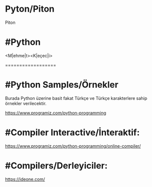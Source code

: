 # Pyton/Piton
Piton

#Python
==================

<M|ehme|t><K|eçec|i>

==================

#Python Samples/Örnekler
==================
Burada Python üzerine basit fakat Türkçe ve Türkçe karakterlere sahip örnekler verilecektir.

https://www.programiz.com/python-programming

#Compiler Interactive/İnteraktif:
==================

https://www.programiz.com/python-programming/online-compiler/

#Compilers/Derleyiciler:
==================

https://ideone.com/
